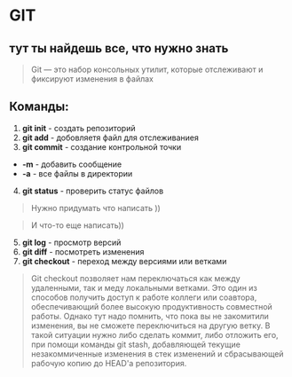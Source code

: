 ﻿# GIT #

## тут ты найдешь все, что нужно знать ##

>Git — это набор консольных утилит, которые отслеживают и фиксируют изменения в файлах

## Команды: ##
1.   **git init** - создать репозиторий 
2.   **git add** - добовляетя файл для отслеживаниея
3.  **git commit** - создание контрольной точки  
* **-m** - добавить сообщение 
* **-a** - все файлы в директории
4. **git status** - проверить статус файлов
>Нужно придумать что написать ))

>И что-то еще написать))
5. **git log** - просмотр версий  
6. **git diff** - посмотреть изменения 
7. **git checkout** - переход между версиями или ветками
> Git checkout позволяет нам переключаться как между удаленными, так и меду локальными ветками. Это один из способов получить доступ к работе коллеги или соавтора, обеспечивающий более высокую продуктивность совместной работы. Однако тут надо помнить, что пока вы не закомитили изменения, вы не сможете переключиться на другую ветку. В такой ситуации нужно либо сделать коммит, либо отложить его, при помощи команды git stash, добавляющей текущие незакоммиченные изменения в стек изменений и сбрасывающей рабочую копию до HEAD'а репозитория.

